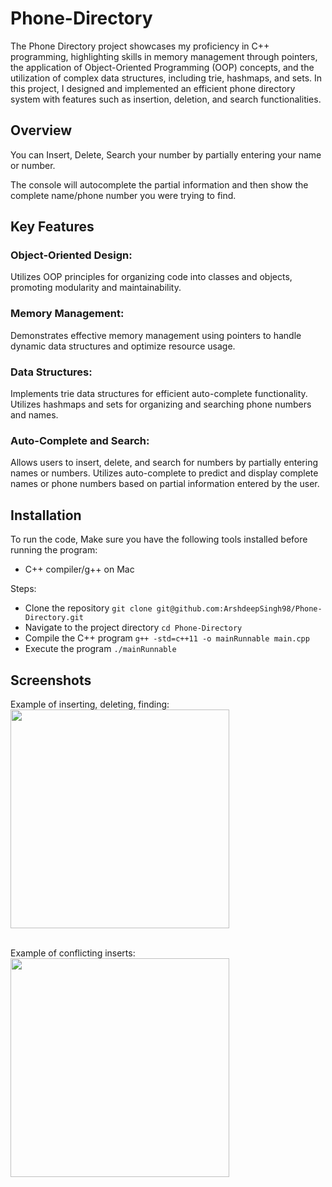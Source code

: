 # Phone-Directory
 The Phone Directory project showcases my proficiency in C++ programming, highlighting skills in memory management through pointers, the application of Object-Oriented Programming (OOP) concepts, and the utilization of complex data structures, including trie, hashmaps, and sets. In this project, I designed and implemented an efficient phone directory system with features such as insertion, deletion, and search functionalities.

## Overview
You can Insert, Delete, Search your number by partially entering your name or number.

The console will autocomplete the partial information and then show the complete name/phone number you were trying to find.

## Key Features

### Object-Oriented Design:
Utilizes OOP principles for organizing code into classes and objects, promoting modularity and maintainability.

### Memory Management:
Demonstrates effective memory management using pointers to handle dynamic data structures and optimize resource usage.

### Data Structures:
Implements trie data structures for efficient auto-complete functionality.
Utilizes hashmaps and sets for organizing and searching phone numbers and names.

### Auto-Complete and Search:
Allows users to insert, delete, and search for numbers by partially entering names or numbers.
Utilizes auto-complete to predict and display complete names or phone numbers based on partial information entered by the user.

## Installation
To run the code, Make sure you have the following tools installed before running the program:
- C++ compiler/g++ on Mac

Steps:
- Clone the repository
 ```git clone git@github.com:ArshdeepSingh98/Phone-Directory.git```
- Navigate to the project directory
```cd Phone-Directory``` 
- Compile the C++ program
```g++ -std=c++11 -o mainRunnable main.cpp```
- Execute the program
```./mainRunnable```

## Screenshots
Example of inserting, deleting, finding: <br>
<img src="showcase.png" width="350">

<br>
Example of conflicting inserts: <br>
<img src="showcase2.png" width="350">